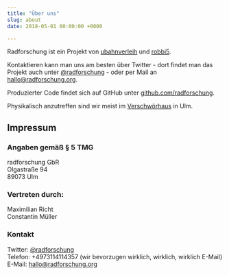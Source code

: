 ```yaml
---
title: "Über uns"
slug: about
date: 2018-05-01 00:00:00 +0000

---
```

Radforschung ist ein Projekt von [ubahnverleih](https://blattspinat.com) und [robbi5](https://robbi5.de).

Kontaktieren kann man uns am besten über Twitter - dort findet man das Projekt auch unter [@radforschung](https://twitter.com/radforschung) - oder per Mail an <a href="mailto:hallo@radforschung.org">hallo<!--.nospam-->@radforschung<!-- .example -->.org</a>.

Produzierter Code findet sich auf GitHub unter [github.com/radforschung](https://github.com/radforschung).

Physikalisch anzutreffen sind wir meist im [Verschwörhaus](https://verschwoerhaus.de) in Ulm.

## Impressum
### Angaben gemäß § 5 TMG
radforschung GbR  
Olgastraße 94  
89073 Ulm  

### Vertreten durch:

Maximilian Richt  
Constantin Müller

### Kontakt
Twitter: [@radforschung](https://twitter.com/radforschung)  
Telefon: +4973114114357 (wir bevorzugen wirklich, wirklich, wirklich E-Mail)  
E-Mail: <a href="mailto:hallo@radforschung.org">hallo<!--.nospam-->@radforschung<!-- .example -->.org</a>
